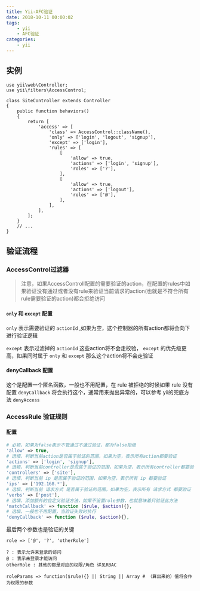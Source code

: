 ```yaml
---
title: Yii-AFC验证
date: 2018-10-11 00:00:02
tags:
    - yii
    - AFC验证
categories:
    - yii  
---
```



## 实例  
```
use yii\web\Controller;
use yii\filters\AccessControl;

class SiteController extends Controller
{
    public function behaviors()
    {
        return [
            'access' => [
                'class' => AccessControl::className(),
                'only' => ['login', 'logout', 'signup'],
                'except' => ['login'],
                'rules' => [
                    [
                        'allow' => true,
                        'actions' => ['login', 'signup'],
                        'roles' => ['?'],
                    ],
                    [
                        'allow' => true,
                        'actions' => ['logout'],
                        'roles' => ['@'],
                    ],
                ],
            ],
        ];
    }
    // ...
}
```
## 验证流程    
### AccessControl过滤器   
> 注意，如果AccessControll配置的需要验证的action，在配置的rules中如果验证没有通过或者没有rule来验证当前请求的action(也就是不符合所有rule需要验证的action)都会拒绝访问  

<!-- more -->
####  `only` 和 `except` 配置  
`only` 表示需要验证的 `actionId` ,如果为空，这个控制器的所有action都将会向下进行验证逻辑  

`except` 表示过滤掉的 `actionId` 这些action将不会走校验， `except` 的优先级更高，如果同时属于 `only` 和 `except` 那么这个action将不会走验证  

#### denyCallback 配置  
这个是配置一个匿名函数，一般也不用配置，在 rule 被拒绝的时候如果 rule 没有配置 `denyCallback` 将会执行这个，通常用来抛出异常的，可以参考 yii的兜底方法 `denyAccess`  

### AccessRule 验证规则  
#### 配置  
```php
# 必填，如果为false表示不管通过不通过验证，都为false拒绝  
'allow' => true,
# 选填，判断当前action是否属于验证的范围，如果为空，表示所有action都要验证  
'actions' => ['login', 'signup'],
# 选填，判断当前controller是否属于验证的范围，如果为空，表示所有controller都要验证  
'controllers' => ['site'],
# 选填，判断当前 ip 是否属于验证的范围，如果为空，表示所有 ip 都要验证  
'ips' => ['192.168.*'],
# 选填，判断当前 请求方式 是否属于验证的范围，如果为空，表示所有 请求方式 都要验证
'verbs' => ['post'],  
# 选填，添加额外的自定义验证方法，如果不设置role参数，也就意味着只验证此方法  
'matchCallback' => function ($rule, $action){},  
# 选填，一般也不用配置，当验证失败时执行   
'denyCallback' => function ($rule, $action){},  
```
最后两个参数也是验证的关键  
```
role => ['@', '?', 'otherRole']

? : 表示允许未登录的访问  
@ : 表示未登录才能访问
otherRole : 其他的都是对应的权限/角色 详见RBAC   

roleParams => function($rule){} || String || Array # （算出来的）值将会作为权限的参数  
```
